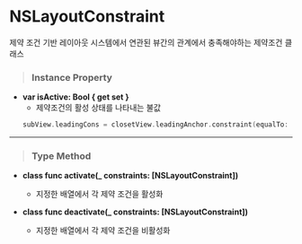 # NSLayoutConstraint
제약 조건 기반 레이아웃 시스템에서 연관된 뷰간의 관계에서 충족해야하는 제약조건 클래스

> ### Instance Property
* **var isActive: Bool { get set }**
    - 제약조건의 활성 상태를 나타내는 불값
    ```swift
    subView.leadingCons = closetView.leadingAnchor.constraint(equalTo: self.view.leadingAnchor).isActive = true
    ```

***

> ### Type Method
* **class func activate(_ constraints: [NSLayoutConstraint])**
    - 지정한 배열에서 각 제약 조건을 활성화

* **class func deactivate(_ constraints: [NSLayoutConstraint])**
    - 지정한 배열에서 각 제약 조건을 비활성화
